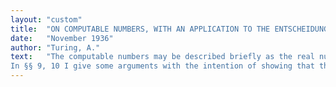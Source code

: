 ```yaml
---
layout: "custom"
title:  "ON COMPUTABLE NUMBERS, WITH AN APPLICATION TO THE ENTSCHEIDUNGSPROBLEM"
date:   "November 1936"
author: "Turing, A."
text:   "The computable numbers may be described briefly as the real numbers whose expressions as a decimal are calculable by finite means. Although the subject of this paper is ostensibly the computable numbers. it is almost equally easy to define and investigate computable functions of an integral variable or a real or computable variable, computable predicates, and so forth. The fundamental problems involved are, however, the same in each case, and I have chosen the computable numbers for explicit treatment as involving the least cumbrous technique. I hope shortly to give an account of the relations of the computable numbers, functions, and so forth to one another. This will include a development of the theory of functions of a real variable expressed in terms of com- putable numbers. According to my definition, a number is computable if its decimal can be written down by a machine.
In §§ 9, 10 I give some arguments with the intention of showing that the computable numbers include all numbers which could naturally be regarded as computable. In particular, I show that certain large classes of numbers are computable. They include, for instance, the real parts of all algebraic numbers, the real parts of the zeros of the Bessel functions, the numbers IT, e, etc. The computable numbers do not, however, include all definable numbers, and an example is given of a definable number which is not computable."
---
```

